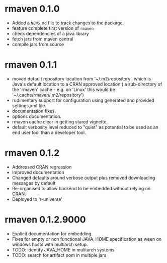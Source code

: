 # rmaven 0.1.0

* Added a `NEWS.md` file to track changes to the package.
* feature complete first version of `rmaven`
* check dependencies of a java library
* fetch jars from maven central
* compile jars from source

# rmaven 0.1.1

* moved default repository location from '~/.m2/repository', which is Java's default location to a CRAN approved location 
( a sub-directory of the 'rmaven' cache - e.g. on 'Linux' this would be '~/.cache/rmaven/.m2/repository')
* rudimentary support for configuration using generated and provided settings.xml file.
* documentation fixes.
* options documentation.
* rmaven cache clear in getting stared vignette. 
* default verbosity level reduced to "quiet" as potential to be used as an end user tool than a developer tool.

# rmaven 0.1.2

* Addressed CRAN regression 
* Improved documentation
* Changed defaults around verbose output plus removed downloading messages
by default
* Re-organised to allow backend to be embedded without relying on CRAN.
* Deployed to 'r-universe'

# rmaven 0.1.2.9000

* Explicit documentation for embedding.
* Fixes for empty or non functional JAVA_HOME specification as ween on windows
hosts with multiarch setup.
* TODO: identify JAVA_HOME in mulitarch systems
* TODO: search for artifact pom in multiple jars


